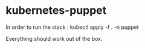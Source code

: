 # kubernetes-puppet

In order to run the stack : kubectl apply -f . -n puppet

Everything should work out of the box. 
